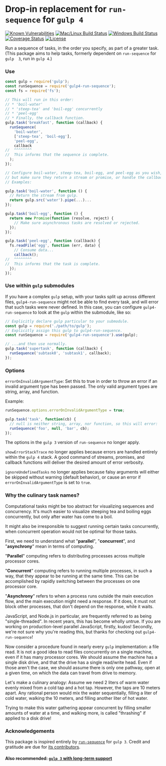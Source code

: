 # Drop-in replacement for `run-sequence` for `gulp 4`

[![Known Vulnerabilities][snyk-image]][snyk-url]
[![Mac/Linux Build Status][travis-image]][travis-url]
[![Windows Build Status][appveyor-image]][appveyor-url]
[![Coverage Status][coveralls-image]][coveralls-url]
[![License][license-image]][license-url]

Run a sequence of tasks, in the order you specify, as part of a greater task. 
(This package aims to help tasks, formerly dependent on `run-sequence` for `gulp 
3`, run in `gulp 4`.)

### Use

```javascript
const gulp = require('gulp');
const runSequence = require('gulp4-run-sequence');
const fs = require('fs');

// This will run in this order:
// * 'boil-water'
// * 'steep-tea' and 'boil-egg' concurrently
// * 'peel-egg'
// * Finally, the callback function.
gulp.task('breakfast', function (callback) {
  runSequence(
    'boil-water',
    ['steep-tea', 'boil-egg'],
    'peel-egg',
    callback
//  ^^^^^^^^
//  This informs that the sequence is complete.
  );
});

// Configure boil-water, steep-tea, boil-egg, and peel-egg as you wish,
// but make sure they return a stream or promise, or handle the callback.
// Examples:

gulp.task('boil-water', function () {
  // Return the stream from gulp.
  return gulp.src('water').pipe(...)...
});

gulp.task('boil-egg', function () {
  return new Promise(function (resolve, reject) {
    // Make sure asynchronous tasks are resolved or rejected.
  });
});

gulp.task('peel-egg', function (callback) {
  fs.readFile('egg', function (err, data) {
    // Consume data...
    callback();
//  ^^^^^^^^
//  This informs that the task is complete.
  });
});
```

### Use within `gulp` submodules

If you have a complex `gulp` setup, with your tasks split up across different 
files, `gulp4-run-sequence` might not be able to find every task, and will error 
that such tasks were never defined. In this case, you can configure 
`gulp4-run-sequence` to look at the `gulp` within the submodule, like so:

```javascript
// Explicitly declare gulp particular to your submodule.
const gulp = require('./path/to/gulp');
// Explicitly assign this gulp to gulp4-run-sequence.
const runSequence = require('gulp4-run-sequence').use(gulp);

// ...and then use normally.
gulp.task('supertask', function (callback) {
  runSequence('subtask0', 'subtask1', callback);
});
```

### Options

`errorOnInvalidArgumentType`: Set this to true in order to throw an error if an 
invalid argument type has been passed. The only valid argument types are string, 
array, and function.

Example:

```javascript
runSequence.options.errorOnInvalidArgumentType = true;

gulp.task('task', function(cb) {
  // null is neither string, array, nor function, so this will error:
  runSequence('foo', null, 'bar', cb);
});
```

The options in the `gulp 3` version of `run-sequence` no longer apply. 

`showErrorStackTrace` no longer applies because errors are handled entirely 
within the `gulp 4` stack. A good command of streams, promises, and callback 
functions will deliver the desired amount of error verbosity.

`ignoreUndefinedTasks` no longer applies because falsy arguments will either be 
skipped without warning (default behavior), or cause an error if 
`errorOnInvalidArgumentType` is set to `true`. 

### Why the culinary task names?

Computational tasks might be too abstract for visualizing sequences and 
concurrency. It's much easier to visualize steeping tea and boiling eggs 
concurrently, but only after water has come to a boil.

It might also be irresponsible to suggest running certain tasks concurrently, 
when concurrent operation would not be optimal for those tasks.

First, we need to understand what "__parallel__", "__concurrent__", and 
"__asynchrony__" mean in terms of computing.

"__Parallel__" computing refers to distributing processes across multiple 
processor cores.

"__Concurrent__" computing refers to running multiple processes, in such a way, 
that they appear to be running at the same time. This can be accomplished by 
rapidly switching between the processes on one processor core.

"__Asynchrony__" refers to when a process runs outside the main execution flow, 
and the main execution might need a response. If it does, it must not block 
other processes, that don't depend on the response, while it waits.

JavaScript, and Node.js in particular, are frequently referred to as being 
"single-threaded". In recent years, this has become wholly untrue. If you are 
working on production-level parallel JavaScript, firstly, kudos! Secondly, we're 
not sure why you're reading this, but thanks for checking out 
`gulp4-run-sequence`!

Now consider a procedure found in nearly every `gulp` implementation: a file 
read. It is not a good idea to read files concurrently on a single machine, even 
if it has many processor cores. We should assume the machine has a single disk 
drive, and that the drive has a single read/write head. Even if those aren't the 
case, we should assume there is only one pathway, open at a given time, on which 
the data can travel from drive to memory.

Let's make a culinary analogy: Assume we need 2 liters of warm water evenly 
mixed from a cold tap and a hot tap. However, the taps are 10 meters apart. Any 
rational person would mix the water sequentially, filling a liter of cold water, 
walking the 10 meters, and filling another liter of hot water.

Trying to make this water gathering appear concurrent by filling smaller 
amounts of water at a time, and walking more, is called "thrashing" if applied 
to a disk drive!

### Acknowledgements

This package is inspired entirely by 
[`run-sequence`](https://github.com/OverZealous/run-sequence) for `gulp 3`. 
Credit and gratitude are due for 
[its contributors](https://github.com/OverZealous/run-sequence/graphs/contributors). 

#### Also recommended: [`gulp 3` with long-term support](https://github.com/electric-eloquence/gulp)

[snyk-image]: https://snyk.io/test/github/electric-eloquence/gulp4-run-sequence/master/badge.svg
[snyk-url]: https://snyk.io/test/github/electric-eloquence/gulp4-run-sequence/master

[travis-image]: https://img.shields.io/travis/electric-eloquence/gulp4-run-sequence.svg?label=mac%20%26%20linux
[travis-url]: https://travis-ci.org/electric-eloquence/gulp4-run-sequence

[appveyor-image]: https://img.shields.io/appveyor/ci/e2tha-e/gulp4-run-sequence.svg?label=windows
[appveyor-url]: https://ci.appveyor.com/project/e2tha-e/gulp4-run-sequence

[coveralls-image]: https://img.shields.io/coveralls/electric-eloquence/gulp4-run-sequence/master.svg
[coveralls-url]: https://coveralls.io/r/electric-eloquence/gulp4-run-sequence

[license-image]: https://img.shields.io/github/license/electric-eloquence/gulp4-run-sequence.svg
[license-url]: https://raw.githubusercontent.com/electric-eloquence/gulp4-run-sequence/master/LICENSE
